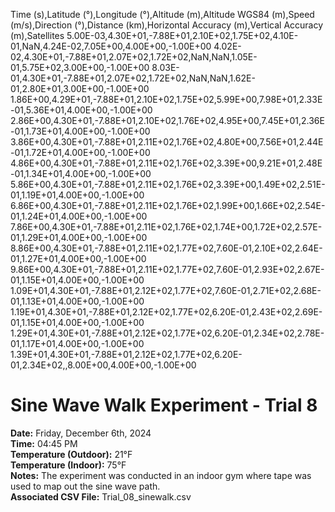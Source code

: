 Time (s),Latitude (°),Longitude (°),Altitude (m),Altitude WGS84 (m),Speed (m/s),Direction (°),Distance (km),Horizontal Accuracy (m),Vertical Accuracy (m),Satellites
5.00E-03,4.30E+01,-7.88E+01,2.10E+02,1.75E+02,4.10E-01,NaN,4.24E-02,7.05E+00,4.00E+00,-1.00E+00
4.02E-02,4.30E+01,-7.88E+01,2.07E+02,1.72E+02,NaN,NaN,1.05E-01,5.75E+02,3.00E+00,-1.00E+00
8.03E-01,4.30E+01,-7.88E+01,2.07E+02,1.72E+02,NaN,NaN,1.62E-01,2.80E+01,3.00E+00,-1.00E+00
1.86E+00,4.29E+01,-7.88E+01,2.10E+02,1.75E+02,5.99E+00,7.98E+01,2.33E-01,5.36E+01,4.00E+00,-1.00E+00
2.86E+00,4.30E+01,-7.88E+01,2.10E+02,1.76E+02,4.95E+00,7.45E+01,2.36E-01,1.73E+01,4.00E+00,-1.00E+00
3.86E+00,4.30E+01,-7.88E+01,2.11E+02,1.76E+02,4.80E+00,7.56E+01,2.44E-01,1.72E+01,4.00E+00,-1.00E+00
4.86E+00,4.30E+01,-7.88E+01,2.11E+02,1.76E+02,3.39E+00,9.21E+01,2.48E-01,1.34E+01,4.00E+00,-1.00E+00
5.86E+00,4.30E+01,-7.88E+01,2.11E+02,1.76E+02,3.39E+00,1.49E+02,2.51E-01,1.19E+01,4.00E+00,-1.00E+00
6.86E+00,4.30E+01,-7.88E+01,2.11E+02,1.76E+02,1.99E+00,1.66E+02,2.54E-01,1.24E+01,4.00E+00,-1.00E+00
7.86E+00,4.30E+01,-7.88E+01,2.11E+02,1.76E+02,1.74E+00,1.72E+02,2.57E-01,1.29E+01,4.00E+00,-1.00E+00
8.86E+00,4.30E+01,-7.88E+01,2.11E+02,1.77E+02,7.60E-01,2.10E+02,2.64E-01,1.27E+01,4.00E+00,-1.00E+00
9.86E+00,4.30E+01,-7.88E+01,2.11E+02,1.77E+02,7.60E-01,2.93E+02,2.67E-01,1.15E+01,4.00E+00,-1.00E+00
1.09E+01,4.30E+01,-7.88E+01,2.12E+02,1.77E+02,7.60E-01,2.71E+02,2.68E-01,1.13E+01,4.00E+00,-1.00E+00
1.19E+01,4.30E+01,-7.88E+01,2.12E+02,1.77E+02,6.20E-01,2.43E+02,2.69E-01,1.15E+01,4.00E+00,-1.00E+00
1.29E+01,4.30E+01,-7.88E+01,2.12E+02,1.77E+02,6.20E-01,2.34E+02,2.78E-01,1.17E+01,4.00E+00,-1.00E+00
1.39E+01,4.30E+01,-7.88E+01,2.12E+02,1.77E+02,6.20E-01,2.34E+02,,8.00E+00,4.00E+00,-1.00E+00

# Sine Wave Walk Experiment - Trial 8

**Date:** Friday, December 6th, 2024  
**Time:** 04:45 PM  
**Temperature (Outdoor):** 21°F  
**Temperature (Indoor):** 75°F  
**Notes:** The experiment was conducted in an indoor gym where tape was used to map out the sine wave path.  
**Associated CSV File:** Trial_08_sinewalk.csv  
